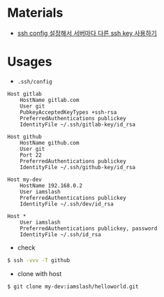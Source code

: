 # Materials

* [ssh config 설정해서 서버마다 다른 ssh key 사용하기](https://www.lesstif.com/pages/viewpage.action?pageId=20776092)

# Usages

* `.ssh/config`

```
Host gitlab
    HostName gitlab.com
    User git
    PubkeyAcceptedKeyTypes +ssh-rsa
    PreferredAuthentications publickey
    IdentityFile ~/.ssh/gitlab-key/id_rsa
    
Host github
    HostName github.com
    User git
    Port 22
    PreferredAuthentications publickey
    IdentityFile ~/.ssh/github-key/id_rsa

Host my-dev
    HostName 192.168.0.2
    User iamslash
    PreferredAuthentications publickey
    IdentityFile ~/.ssh/dev/id_rsa
    
Host *
    User iamslash
    PreferredAuthentications publickey, password
    IdentityFile ~/.ssh/id_rsa
```

* check

```bash
$ ssh -vvv -T github
```

* clone with host

```bash
$ git clone my-dev:iamslash/helloworld.git
```